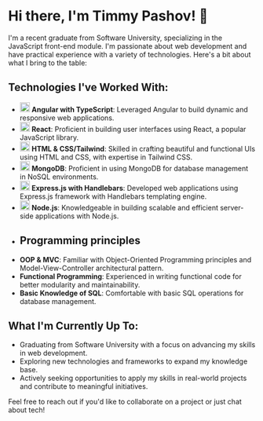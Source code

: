 
# Hi there, I'm Timmy Pashov! 👋

I'm a recent graduate from Software University, specializing in the JavaScript front-end module. I'm passionate about web development and have practical experience with a variety of technologies. Here's a bit about what I bring to the table:

## Technologies I've Worked With:

- <img src="https://angular.io/assets/images/logos/angular/angular.svg" alt="Angular Logo" width="20" height="20"> **Angular with TypeScript**: Leveraged Angular to build dynamic and responsive web applications.
- <img src="https://upload.wikimedia.org/wikipedia/commons/a/a7/React-icon.svg" alt="React Logo" width="20" height="20"> **React**: Proficient in building user interfaces using React, a popular JavaScript library.
- <img src="https://upload.wikimedia.org/wikipedia/commons/6/61/HTML5_logo_and_wordmark.svg" alt="HTML5 Logo" width="20" height="20"> **HTML & CSS/Tailwind**: Skilled in crafting beautiful and functional UIs using HTML and CSS, with expertise in Tailwind CSS.
- <img src="https://www.vectorlogo.zone/logos/mongodb/mongodb-icon.svg" alt="MongoDB Logo" width="20" height="20"> **MongoDB**: Proficient in using MongoDB for database management in NoSQL environments.
- <img src="https://upload.wikimedia.org/wikipedia/commons/6/64/Expressjs.png" alt="Express.js Logo" width="20" height="20"> **Express.js with Handlebars**: Developed web applications using Express.js framework with Handlebars templating engine.
- <img src="https://upload.wikimedia.org/wikipedia/commons/d/d9/Node.js_logo.svg" alt="Node.js Logo" width="20" height="20"> **Node.js**: Knowledgeable in building scalable and efficient server-side applications with Node.js.
- ## Programming principles
- **OOP & MVC**: Familiar with Object-Oriented Programming principles and Model-View-Controller architectural pattern.
- **Functional Programming**: Experienced in writing functional code for better modularity and maintainability.
- **Basic Knowledge of SQL**: Comfortable with basic SQL operations for database management.

## What I'm Currently Up To:

- Graduating from Software University with a focus on advancing my skills in web development.
- Exploring new technologies and frameworks to expand my knowledge base.
- Actively seeking opportunities to apply my skills in real-world projects and contribute to meaningful initiatives.



Feel free to reach out if you'd like to collaborate on a project or just chat about tech!


<!--
**TimiPashov/TimiPashov** is a ✨ _special_ ✨ repository because its `README.md` (this file) appears on your GitHub profile.

Here are some ideas to get you started:

- 🔭 I’m currently working on ...
- 🌱 I’m currently learning ...
- 👯 I’m looking to collaborate on ...
- 🤔 I’m looking for help with ...
- 💬 Ask me about ...
- 📫 How to reach me: ...
- 😄 Pronouns: ...
- ⚡ Fun fact: ...
-->
